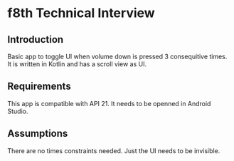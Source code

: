 # f8th Technical Interview

## Introduction
Basic app to toggle UI when volume down is pressed 3 consequitive times. It is written in Kotlin and has a scroll view as UI. 

## Requirements
This app is compatible with API 21. It needs to be openned in Android Studio.

## Assumptions
There are no times constraints needed. 
Just the UI needs to be invisible.
